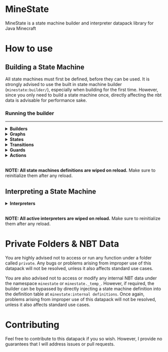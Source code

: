 # MineState

MineState is a state machine builder and interpreter datapack library for Java Minecraft

# How to use

## Building a State Machine

All state machines must first be defined, before they can be used. It is strongly advised to use the built in state machine builder (`minestate:builder/`), especially when building for the first time. However, since you only need to build a state machine once, directly affecting the nbt data is advisable for performance sake.

### Running the builder

<hr>
<details>
  <summary><strong>Builders</strong></summary>

A builder is the overall data structure used to define a new state machine via function calls

<details>
  <summary><strong>New</strong></summary>

Start the builder like so, giving it a name via macro. Note that any builder in progress will be permanently overwritten when starting a new builder.

```mcfunction
function minestate:builder/new {name:"<MachineName>"}
```

</details>
<details>
  <summary><strong>Finalize</strong></summary>

Finalize the builder like so. The builder will then be verified for validity, guards and actions will be linked, and the builder will be simplified into a definition. The definition will then be saved to the definition registry, ready for the interpreter

```mcfunction
function minestate:builder/finalize
```

</details>

<hr>
</details>

<details>
  <summary><strong>Graphs</strong></summary>

MineState state machines can run multiple state machines in parallel. Each of these sub-machines is called a "graph". Graphs are independant of each other's state, but all recieve the same events during interpretation.

<details>
  <summary><strong>New</strong></summary>

Create a new graph like so, giving it a name via macro. Note that any graph in progress will be permanently overwritten when creating a new graph.

```mcfunction
function minestate:builder/graph/new {name:"<GraphName>"}
```

</details>
<details>
  <summary><strong>Set Initial</strong></summary>

Set the target initial state for this graph via macro. This will overwrite any initial state already set.

An initial state **_must_** be set for the graph to be valid.

```mcfunction
function minestate:builder/graph/set_initial {target:"<StateName>"}
```

</details>
<details>
  <summary><strong>Finalize</strong></summary>

Finalize the graph like so. The graph will then be verified for validity, and the graph will be traversed, eliminating unused states. The graph will then be saved as part of the current builder.

```mcfunction
function minestate:builder/graph/finalize
```

</details>

<hr>
</details>

<details>
  <summary><strong>States</strong></summary>

Every graph can be represented be a current state, and a finite number of states in which it can become. States are one of the critical components of a state machine.

<details>
  <summary><strong>New</strong></summary>

Create a new state like so, giving it a name via macro. Note that any state in progress will be permanently overwritten when creating a new state.

```mcfunction
function minestate:builder/graph/states/new {name:"<StateName>"}
```

</details>
<details>
  <summary><strong>Finalize</strong></summary>

Finalize the state like so. The state will be saved in the current graph.

```mcfunction
function minestate:builder/graph/states/finalize
```

</details>

<hr>
</details>

<details>
  <summary><strong>Transitions</strong></summary>

All states are connected by transitions, which define how, and when states will change. Transitions are one of the critical components of a state machine.

  <details>
  <summary><strong>New</strong></summary>

Create a new transition like so, giving it a name via macro. **The name of the transition should be the name of the event intended to trigger this transition**. Note that any transition in progress will be permanently overwritten when creating a new transition.

```mcfunction
function minestate:builder/graph/states/transitions/new {name:"<TransitionName>"}
```

</details>
<details>
  <summary><strong>Add Target</strong></summary>

Add a new target to this transition like so. Targets **require** a target state to transition to, an array of guards to check, and an array of actions to call. Leave an array empty if you do not wish for this to occur.

Targets will interpreted sequentially, in the order of creation, until either a valid route can be found, or no route is found.

```mcfunction
function minestate:builder/graph/states/transitions/add_target {target:"<StateName>",actions:["<ActionName>"],guards:["<GuardName>"]}
```

</details>
<details>
  <summary><strong>Finalize</strong></summary>

Finalize the transition like so. The transition will then be saved to the state.

```mcfunction
function minestate:builder/finalize
```

</details>

<hr>
</details>

<details>
<summary><strong>Guards</strong></summary>
  
A guard function is used to validate if a transition should occur. All guards should return a value, or fail. While interpreting a transition, if any guard fails, or does not exist, the transition will proceed to the next target, ignoring the current one.

If a transition has no valid targets, the state will remain the same.

<details>
  <summary><strong>New</strong></summary>

Register a new guard like so, giving it a name and a target function. Note that any guard with the same name will be permanently overwritten when creating a new guard.

**Note: `<GuardName>` represents the name used when defining a transition. `<Function>` represents the namespaced name of the guard function to call.** (For example, `<Function>` could be `"mydatapack:example_function"`)

```mcfunction
function minestate:builder/guards/new {name:"<GuardName>", target:"<Function>"}
```

</details>

<hr>
</details>

<details>
<summary><strong>Actions</strong></summary>
  
An action function is used to create side effects from the state machine. This is the recommended method to recieve an output from the state machine

All actions that are called will be called with the following macros:

- `interpreter`
  - The name of the interpreter being run
- `machine`
  - The name of the state machine from the definition registry
- `graph`
  - The name of the graph that is transitioning
- `event`
  - The name of the event that is triggering (the name of the transition)
- `from`
  - The name of the state which the state machine is transitioning _from_
- `to`
  - The name of the state which the state machine is transitioning _to_
- `final`
  - A binary value (`0b` or `1b`) stating whether the state the machine is transitioning to has any transitions. Will be `1b` if there are **no** transitions on the state (a.k.a. the state is a "final" variant).

<details>
  <summary><strong>New</strong></summary>

Register a new action like so, giving it a name and a target function. Note that any action with the same name will be permanently overwritten when creating a new action.

**Note: `<ActionName>` represents the name used when defining a transition. `<Function>` represents the namespaced name of the guard function to call.** (For example, `<Function>` could be `"mydatapack:example_function"`)

```mcfunction
function minestate:builder/actions/new {name:"<ActionsName>", target:"<Function>"}
```

</details>

<hr>
</details>

<br>

**NOTE: All state machines definitions are wiped on reload.** Make sure to reinitialize them after any reload.

## Interpreting a State Machine

<details>
  <summary><strong>Interpreters</strong></summary>

An interpreter takes a state machine definition, and traverses all graphs in response to events, starting from the initial state on each graph.

<details>
  <summary><strong>Start</strong></summary>

Start a new interpreter like so, giving it a name, and a target state machine to run. Note that any interpreter with the same name will be permanently overwritten when creating a new interpreter.

Each graph in the state machine will start at its respective initial state.

You may start multiple interpreters off of one definition, and they will run independantly of one another.

```mcfunction
function minestate:interpreter/start {name:"<InterpreterName>", target:"<MachineName>"}
```

</details>
<details>
  <summary><strong>Transition</strong></summary>

Transition **all** graphs inside a state machine by triggering a sequence of events, which are triggered sequentially, possibly resulting in state transitions.

If there are no targets for this event, or all targets fail to pass their guards, then a graph will remain in the same state, triggering no actions. However, this is intended behaviour, and will not trigger an erroring fail.

Any transition that occurs that has linked actions will trigger all actions, passing the relevant macros.

```mcfunction
function minestate:interpreter/transition {target:"<InterpreterName>", events: ["<EventName>"]}
```

</details>
<details>
  <summary><strong>Stop</strong></summary>

Stop an interpreter, deleting it permanently. (Note that this does **not** delete the state machine definition, simply the state machine interpreter)

```mcfunction
function minestate:interpreter/stop {target:"<InterpreterName>"}
```

</details>

<hr>
</details>

<br>

**NOTE: All active interpreters are wiped on reload.** Make sure to reinitialize them after any reload.

# Private Folders & NBT Data

You are highly advised not to access or run any function under a folder called `private`. Any bugs or problems arising from improper use of this datapack will not be resolved, unless it also affects standard use cases.

You are also advised not to access or modify any internal NBT data under the namespace `minestate` or `minestate._temp_`. However, if required, the builder can be bypassed by directly injecting a state machine definition into the definition table at `minestate:internal definitions`. Once again, problems arising from improper use of this datapack will not be resolved, unless it also affects standard use cases.

# Contributing

Feel free to contribute to this datapack if you so wish. However, I provide no guarantees that I will address issues or pull requests.
